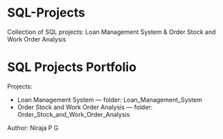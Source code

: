 # SQL-Projects
Collection of SQL projects: Loan Management System &amp; Order Stock and Work Order Analysis

# SQL Projects Portfolio

Projects:
- Loan Management System — folder: Loan_Management_System
- Order Stock and Work Order Analysis — folder: Order_Stock_and_Work_Order_Analysis

Author: Niraja P G
